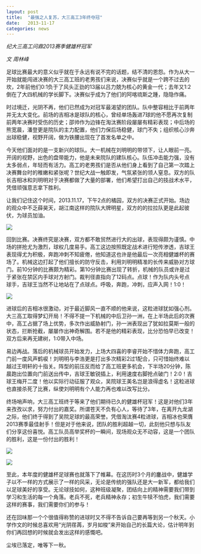 ```yaml
---
layout: post
title:  "最强之人复苏，大三高工3年终夺冠"
date:   2013-11-17
categories: news
---
```


*纪大三高工问鼎2013赛季健雄杯冠军*

*文 周林峰*

足球比赛最大的意义似乎就在于永远有说不完的话题，结不清的恩怨。作为从大一开始就能闯进决赛的大三高工班的老男孩们来说，决赛似乎就是一个跨不过去的坎，2年前他们0:1负于了风头正劲的13届以吕力兢为核心的黄金一代；去年又1:2倒在了大四机械的学长脚下。决赛似乎成为了他们的阿喀琉斯之踵，隐隐作痛。

时过境迁，光阴不再，他们已然成为对冠军最渴望的团队。队中整容相比于前两年并无太大变化。前场的吉相冰是球队的核心，曾经单场轰进7球的他不愿再次复制前两年决赛时受伤的历史；邵帅作为边锋在淘汰赛阶段屡屡有精彩表现；中后场的熊宽晨，潘登更是院队的主力配置，他们力保后场稳健，球门不失；组织核心沙奔出球稳健，视野开阔，做为铁腰出现在了首发名单之中。

今天他们面对的是一支新兴的球队。大一机械在刘明明的带领下，让人眼前一亮。开阔的视野，出色的盘带能力，他是未来院队的建队核心。队伍冲击能力强，没有太多弱点，年轻而有活力。高工的老男孩们是否从他们身上看到了自己第一次踏上决赛舞台时的稚嫩和紧张呢？世纪大战一触即发，气氛紧张的领人窒息。双方的队长吉相冰和刘明明对于决赛都做了大量的部署，他们希望打出自己的技战术水平，凭借顽强意志拿下胜利。

让我们记住这个时间，2013.11.17，下午2点的橘园，双方的决赛正式开始。场边的观众中不乏薛昊天，胡江南这样的院队大牌明星，双方的的拉拉队更是此起彼伏，为球员加油。

![]({{site.baseurl}}/assets/img/news/2013-11-17/1.jpg)

回到比赛。决赛终究是决赛，双方都不敢贸然进行大的出球，表现得颇为谨慎。中场的拼抢尤为激烈，球权几度易手。高工这边按照既定战术进行短传渗透，吉球王表现得尤为积极，奔跑冲刺不知疲倦，他知道这也许是他最后一次亮相健雄杯的赛场了。机械这边打起了他们擅长的防守反击，利用刘明明精准的长传来威胁对方球门。前10分钟的比赛颇为精彩。第10分钟比赛出现了转折，机械的队员或许是过于紧张在禁区内手球对方射门。裁判径直指向了12码点。点球！作为队内头号点球手，吉球王当然不让地站在了点球点。呼吸，奔跑，冲刺，应声入网！1:0！

![]({{site.baseurl}}/assets/img/news/2013-11-17/2.jpg)

进球后的吉相冰很激动，对于最近脚风一直不顺的他来说，这粒进球犹如强心剂。大三高工取得梦幻开局！不得不提一下机械的中后卫孙一洲，在上半场此后的次赛中，高工占据了场上优势，多次作出威胁射门，孙一洲表现出了犹如拉莫斯一般的状态，拦断抢截，屡屡作出神奇解围。若不是他的精彩表现，比分恐怕早已改变！双方后来再无建树，1:0带入中场。

易边再战。落后的机械球员开始发力，上场大四喜的李睿开始不惜体力奔跑，高工门前一度风声鹤唳！刘明明与李浩更是打出多次精彩2过1配合，只可惜始终难以越过王明轩的十指关。阵型的前压反而给了高工班更多机会，下半场20分钟，陈晨跑出位置向门前送出传中，吉球王敏锐插上，利用速度右脚抢点破门！2:0！吉球王梅开二度！他以实际行动征服了观众，吴院球王美名岂是浪得虚名！这粒进球也直接杀死了比赛，纵使刘明明有个人能力再也难以改写比分。

终场哨声响，大三高工班终于等来了他们期待已久的健雄杯冠军！这是对他们3年来孜孜以求，努力付出的嘉奖。所谓苍天不负有心人，等待了3年，在离开九龙湖之际，他们终于得到了吴院足球的最高荣誉。凭借淘汰赛4粒进球，吉相冰也荣膺2013赛季最佳射手！但是对于他来说，团队的胜利超越一切，此刻他只想与队友们分享这份喜悦。高工队员高举奖杯的一瞬间，现场观众无不动容，这是一个团队的胜利，这是一份付出的胜利！

![]({{site.baseurl}}/assets/img/news/2013-11-17/3.jpg)

![]({{site.baseurl}}/assets/img/news/2013-11-17/4.jpg)

至此，本年度的健雄杯足球赛也就落下了帷幕。在这历时3个月的鏖战中，健雄学子以不一样的方式展示了一样的风采，无论是传统的强队还是大一新军，都给我们以足球美好的享受。无论球技如何，这种班级凝聚，团结向上的精神需要我们带到学习和生活的每一个角落。老兵不死，老兵精神永存；初生牛犊不怕虎，我们需要这样的赛事，我们需要你们的参与！

还在回味那一个个很值得称赞的进球时又不得不告诉自己要再等到另一个秋天。小学作文的时候总喜欢用“光阴荏苒，岁月如梭”来开始自己的长篇大论，估计明年到你们再回想的时候就会发出这样的感慨吧。 

尘埃已落定，唯等下一秋。